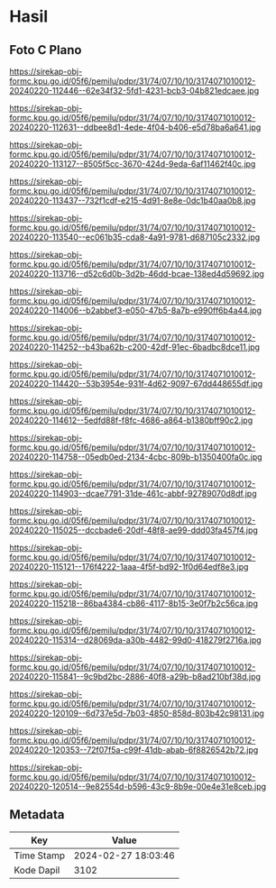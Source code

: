 # Hasil

## Foto C Plano

https://sirekap-obj-formc.kpu.go.id/05f6/pemilu/pdpr/31/74/07/10/10/3174071010012-20240220-112446--62e34f32-5fd1-4231-bcb3-04b821edcaee.jpg

https://sirekap-obj-formc.kpu.go.id/05f6/pemilu/pdpr/31/74/07/10/10/3174071010012-20240220-112631--ddbee8d1-4ede-4f04-b406-e5d78ba6a641.jpg

https://sirekap-obj-formc.kpu.go.id/05f6/pemilu/pdpr/31/74/07/10/10/3174071010012-20240220-113127--8505f5cc-3670-424d-9eda-6af11462f40c.jpg

https://sirekap-obj-formc.kpu.go.id/05f6/pemilu/pdpr/31/74/07/10/10/3174071010012-20240220-113437--732f1cdf-e215-4d91-8e8e-0dc1b40aa0b8.jpg

https://sirekap-obj-formc.kpu.go.id/05f6/pemilu/pdpr/31/74/07/10/10/3174071010012-20240220-113540--ec061b35-cda8-4a91-9781-d687105c2332.jpg

https://sirekap-obj-formc.kpu.go.id/05f6/pemilu/pdpr/31/74/07/10/10/3174071010012-20240220-113716--d52c6d0b-3d2b-46dd-bcae-138ed4d59692.jpg

https://sirekap-obj-formc.kpu.go.id/05f6/pemilu/pdpr/31/74/07/10/10/3174071010012-20240220-114006--b2abbef3-e050-47b5-8a7b-e990ff6b4a44.jpg

https://sirekap-obj-formc.kpu.go.id/05f6/pemilu/pdpr/31/74/07/10/10/3174071010012-20240220-114252--b43ba62b-c200-42df-91ec-6badbc8dce11.jpg

https://sirekap-obj-formc.kpu.go.id/05f6/pemilu/pdpr/31/74/07/10/10/3174071010012-20240220-114420--53b3954e-931f-4d62-9097-67dd448655df.jpg

https://sirekap-obj-formc.kpu.go.id/05f6/pemilu/pdpr/31/74/07/10/10/3174071010012-20240220-114612--5edfd88f-f8fc-4686-a864-b1380bff90c2.jpg

https://sirekap-obj-formc.kpu.go.id/05f6/pemilu/pdpr/31/74/07/10/10/3174071010012-20240220-114758--05edb0ed-2134-4cbc-809b-b1350400fa0c.jpg

https://sirekap-obj-formc.kpu.go.id/05f6/pemilu/pdpr/31/74/07/10/10/3174071010012-20240220-114903--dcae7791-31de-461c-abbf-92789070d8df.jpg

https://sirekap-obj-formc.kpu.go.id/05f6/pemilu/pdpr/31/74/07/10/10/3174071010012-20240220-115025--dccbade6-20df-48f8-ae99-ddd03fa457f4.jpg

https://sirekap-obj-formc.kpu.go.id/05f6/pemilu/pdpr/31/74/07/10/10/3174071010012-20240220-115121--176f4222-1aaa-4f5f-bd92-1f0d64edf8e3.jpg

https://sirekap-obj-formc.kpu.go.id/05f6/pemilu/pdpr/31/74/07/10/10/3174071010012-20240220-115218--86ba4384-cb86-4117-8b15-3e0f7b2c56ca.jpg

https://sirekap-obj-formc.kpu.go.id/05f6/pemilu/pdpr/31/74/07/10/10/3174071010012-20240220-115314--d28069da-a30b-4482-99d0-418279f2716a.jpg

https://sirekap-obj-formc.kpu.go.id/05f6/pemilu/pdpr/31/74/07/10/10/3174071010012-20240220-115841--9c9bd2bc-2886-40f8-a29b-b8ad210bf38d.jpg

https://sirekap-obj-formc.kpu.go.id/05f6/pemilu/pdpr/31/74/07/10/10/3174071010012-20240220-120109--6d737e5d-7b03-4850-858d-803b42c98131.jpg

https://sirekap-obj-formc.kpu.go.id/05f6/pemilu/pdpr/31/74/07/10/10/3174071010012-20240220-120353--72f07f5a-c99f-41db-abab-6f8826542b72.jpg

https://sirekap-obj-formc.kpu.go.id/05f6/pemilu/pdpr/31/74/07/10/10/3174071010012-20240220-120514--9e82554d-b596-43c9-8b9e-00e4e31e8ceb.jpg


## Metadata

| Key        | Value               |
| ---------- | ------------------- |
| Time Stamp | 2024-02-27 18:03:46 |
| Kode Dapil | 3102                |



